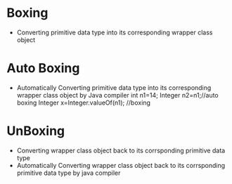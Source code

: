 # Boxing 
- Converting primitive data type into its corresponding wrapper class object
# Auto Boxing
- Automatically Converting primitive data type into its corresponding wrapper class object by Java compiler
		int n1=14;
		Integer n2=n1;//auto boxing
		Integer x=Integer.valueOf(n1);  //boxing	
# UnBoxing 
- Converting wrapper class object back to its corrsponding primitive data type
- Automatically Converting wrapper class object back to its corrsponding primitive data type by java compiler
